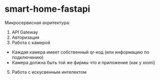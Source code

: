 # smart-home-fastapi

Микросервисная ахритектура:
1. API Gateway
2. Авторизация
3. Работа с камерой
  - Каждая камера имеет собственный qr-код (или информацию по подключению)
  - Камера должна быть той же фирмы что и приложение (как у xiomi)
5. Работа с искусвенным интелектом
